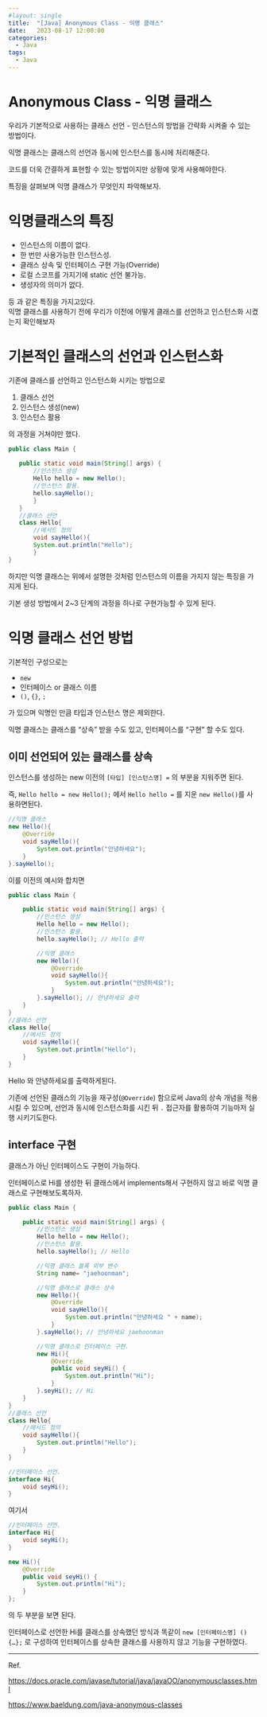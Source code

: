 ```yaml
---
#layout: single
title:	"[Java] Anonymous Class - 익명 클래스"
date:	2023-08-17 12:00:00
categories:
  - Java
tags:
  - Java
---
```


# Anonymous Class - 익명 클래스

우리가 기본적으로 사용하는 클래스 선언 - 인스턴스의 방법을 간략화 시켜줄 수 있는 방법이다.

익명 클래스는 클래스의 선언과 동시에 인스턴스를 동시에 처리해준다.

코드를 더욱 간결하게 표현할 수 있는 방법이지만 상황에 맞게 사용해야한다.

특징을 살펴보며 익명 클래스가 무엇인지 파악해보자.


# 익명클래스의 특징

 - 인스턴스의 이름이 없다.
 - 한 번만 사용가능한 인스턴스성.
 - 클래스 상속 및 인터페이스 구현 가능(Override)
 - 로컬 스코프를 가지기에 static 선언 불가능.
 - 생성자의 의미가 없다.
 
등 과 같은 특징을 가지고있다.  
익명 클래스를 사용하기 전에 우리가 이전에 어떻게 클래스를 선언하고 인스턴스화 시켰는지 확인해보자

# 기본적인 클래스의 선언과 인스턴스화

기존에 클래스를 선언하고 인스턴스화 시키는 방법으로

 1. 클래스 선언
 2. 인스턴스 생성(new)
 3. 인스턴스 활용

의 과정을 거쳐야만 했다.

 ```java
public class Main {
    
    public static void main(String[] args) {
        //인스턴스 생성
        Hello hello = new Hello();
        //인스턴스 활용.
        hello.sayHello();
        }
    }
    //클래스 선언
    class Hello{
        //메서드 정의
        void sayHello(){
        System.out.println("Hello");
        }
}
```

 하지만 익명 클래스는 위에서 설명한 것처럼 인스턴스의 이름을 가지지 않는 특징을 가지게 된다.

기본 생성 방법에서 2~3 단계의 과정을 하나로 구현가능할 수 있게 된다.


# 익명 클래스 선언 방법

기본적인 구성으로는

- `new`
- 인터페이스 or 클래스 이름
- `()`, `{}`, `;`

가 있으며 익명인 만큼 타입과 인스턴스 명은 제외한다.

익명 클래스는 클래스를 “상속” 받을 수도 있고, 인터페이스를 “구현” 할 수도 있다.

## 이미 선언되어 있는 클래스를 상속

인스턴스를 생성하는 new 이전의 `[타입] [인스턴스명] =` 의 부분을 지워주면 된다.

즉, `Hello hello = new Hello();` 에서 `Hello hello =` 를 지운 `new Hello()`를 사용하면된다.

```java
//익명 클래스
new Hello(){
    @Override
    void sayHello(){
        System.out.println("안녕하세요");
    }
}.sayHello();
```

이를 이전의 예시와 합치면

```java
public class Main {

    public static void main(String[] args) {
        //인스턴스 생성
        Hello hello = new Hello();
        //인스턴스 활용.
        hello.sayHello(); // Hello 출력

        //익명 클래스
        new Hello(){
            @Override
            void sayHello(){
                System.out.println("안녕하세요");
            }
        }.sayHello(); // 안녕하세요 출력
    }
}
//클래스 선언
class Hello{
    //메서드 정의
    void sayHello(){
        System.out.println("Hello");
    }
}
```

Hello 와 안녕하세요를 출력하게된다.

기존에 선언된 클래스의 기능을 재구성(`@Override`) 함으로써 Java의 상속 개념을 적용시킬 수 있으며, 선언과 동시에 인스턴스화를 시킨 뒤 `.` 접근자를 활용하여 기능마저 실행 시키기도한다.

## interface 구현

클래스가 아닌 인터페이스도 구현이 가능하다.

인터페이스로 Hi를 생성한 뒤 클래스에서 implements해서 구현하지 않고 바로 익명 클래스로 구현해보도록하자.

```java
public class Main {

    public static void main(String[] args) {
        //인스턴스 생성
        Hello hello = new Hello();
        //인스턴스 활용.
        hello.sayHello(); // Hello

        //익명 클래스 블록 외부 변수
        String name= "jaehoonman";

        //익명 클래스로 클래스 상속
        new Hello(){
            @Override
            void sayHello(){
                System.out.println("안녕하세요 " + name);
            }
        }.sayHello(); // 안녕하세요 jaehoonman

        //익명 클래스로 인터페이스 구현.
        new Hi(){
            @Override
            public void seyHi() {
                System.out.println("Hi");
            }
        }.seyHi(); // Hi
    }
}
//클래스 선언
class Hello{
    //메서드 정의
    void sayHello(){
        System.out.println("Hello");
    }
}

//인터페이스 선언.
interface Hi{
    void seyHi();
}
```
여기서 
```java
//인터페이스 선언.
interface Hi{
    void seyHi();
}

new Hi(){
    @Override
    public void seyHi() {
        System.out.println("Hi");
    }
};
```

의 두 부분을 보면 된다.

인터페이스로 선언한 Hi를 클래스를 상속했던 방식과 똑같이 `new [인터페이스명] () {…};` 로 구성하여 인터페이스를 상속한 클래스를 사용하지 않고 기능을 구현하였다.

---

Ref.

https://docs.oracle.com/javase/tutorial/java/javaOO/anonymousclasses.html

https://www.baeldung.com/java-anonymous-classes